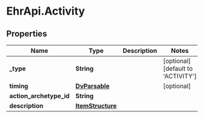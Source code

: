# EhrApi.Activity

## Properties

Name | Type | Description | Notes
------------ | ------------- | ------------- | -------------
**_type** | **String** |  | [optional] [default to &#39;ACTIVITY&#39;]
**timing** | [**DvParsable**](DvParsable.md) |  | [optional] 
**action_archetype_id** | **String** |  | 
**description** | [**ItemStructure**](ItemStructure.md) |  | 



